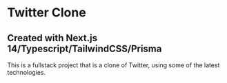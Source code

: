 # Twitter Clone

## Created with Next.js 14/Typescript/TailwindCSS/Prisma

This is a fullstack project that is a clone of Twitter, using some of the latest technologies.
